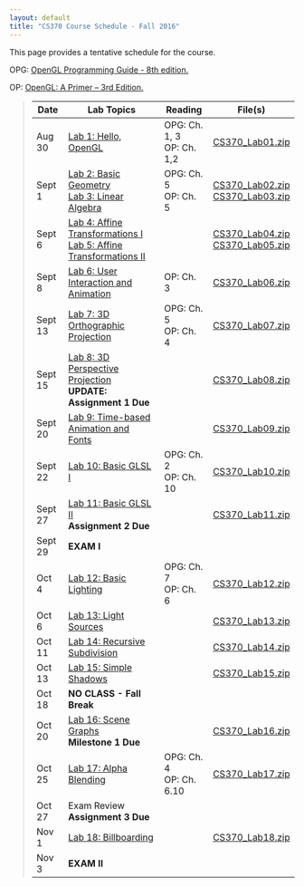```yaml
---
layout: default
title: "CS370 Course Schedule - Fall 2016"
---
```


This page provides a tentative schedule for the course.

OPG: [OpenGL Programming Guide - 8th edition.](http://www.pearsonhighered.com/educator/product/OpenGL-Programming-Guide-The-Official-Guide-to-Learning-OpenGL-Version-43/9780321773036.page)

OP: [OpenGL: A Primer – 3rd Edition.](http://www.pearsonhighered.com/educator/product/OpenGL-A-Primer/9780321398116.page)


>  Date   | Lab Topics | Reading | File(s) |
> ------- | ---------- | ------- | ------- |
> Aug 30  | [Lab 1: Hello, OpenGL](../labs/lab01.html) | OPG: Ch. 1, 3 <br /> OP: Ch. 1,2 | [CS370_Lab01.zip](../labs/src/CS370_Lab01.zip)
> Sept 1  | [Lab 2: Basic Geometry](../labs/lab02.html) <br /> [Lab 3: Linear Algebra](../labs/lab03.html)| OPG: Ch. 5 <br /> OP: Ch. 5 | [CS370_Lab02.zip](../labs/src/CS370_Lab02.zip) <br /> [CS370_Lab03.zip](../labs/src/CS370_Lab03.zip)
> Sept 6  | [Lab 4: Affine Transformations I](../labs/lab04.html) <br /> [Lab 5: Affine Transformations II](../labs/lab05.html)|   | [CS370_Lab04.zip](../labs/src/CS370_Lab04.zip) <br /> [CS370_Lab05.zip](../labs/src/CS370_Lab05.zip)
> Sept 8  | [Lab 6: User Interaction and Animation](../labs/lab06.html) | OP: Ch. 3 | [CS370_Lab06.zip](../labs/src/CS370_Lab06.zip)
> Sept 13 | [Lab 7: 3D Orthographic Projection](../labs/lab07.html) | OPG: Ch. 5 <br /> OP: Ch. 4 | [CS370_Lab07.zip](../labs/src/CS370_Lab07.zip) 
> Sept 15 | [Lab 8: 3D Perspective Projection](../labs/lab08.html) <br /> **UPDATE: Assignment 1 Due** |  | [CS370_Lab08.zip](../labs/src/CS370_Lab08.zip)
> Sept 20 | [Lab 9: Time-based Animation and Fonts](../labs/lab09.html) |  | [CS370_Lab09.zip](../labs/src/CS370_Lab09.zip)
> Sept 22 | [Lab 10: Basic GLSL I](../labs/lab10.html) | OPG: Ch. 2 <br /> OP: Ch. 10 | [CS370_Lab10.zip](../labs/src/CS370_Lab10.zip)
> Sept 27 | [Lab 11: Basic GLSL II](../labs/lab11.html) <br /> **Assignment 2 Due** |  | [CS370_Lab11.zip](../labs/src/CS370_Lab11.zip)
> Sept 29 | **EXAM I** | |
> Oct 4   | [Lab 12: Basic Lighting](../labs/lab12.html) | OPG: Ch. 7 <br /> OP: Ch. 6 | [CS370_Lab12.zip](../labs/src/CS370_Lab12.zip)
> Oct 6   | [Lab 13: Light Sources](../labs/lab13.html) |  | [CS370_Lab13.zip](../labs/src/CS370_Lab13.zip)
> Oct 11  | [Lab 14: Recursive Subdivision](../labs/lab14.html) |  | [CS370_Lab14.zip](../labs/src/CS370_Lab14.zip)
> Oct 13  | [Lab 15: Simple Shadows](../labs/lab15.html)  |  | [CS370_Lab15.zip](../labs/src/CS370_Lab15.zip)
> Oct 18  | **NO CLASS - Fall Break** | |
> Oct 20  | [Lab 16: Scene Graphs](../labs/lab16.html) <br /> **Milestone 1 Due** |  | [CS370_Lab16.zip](../labs/src/CS370_Lab16.zip)
> Oct 25  | [Lab 17: Alpha Blending](../labs/lab17.html) | OPG: Ch. 4 <br /> OP: Ch. 6.10 | [CS370_Lab17.zip](../labs/src/CS370_Lab17.zip)
> Oct 27  | Exam Review <br /> **Assignment 3 Due** |  | 
> Nov 1   | [Lab 18: Billboarding](../labs/lab18.html) |  | [CS370_Lab18.zip](../labs/src/CS370_Lab18.zip)
> Nov 3   | **EXAM II** | |

<!--
> Nov 10  | [Lab 19: Texture Mapping](../labs/lab19.html) | OPG: Ch. 6 <br /> OP: Ch. 8 | [CS370_Lab19.zip](../labs/src/CS370_Lab19.zip)
> Nov 12  | [Lab 20: Environment Mapping](../labs/lab20.html) |  | [CS370_Lab20.zip](../labs/src/CS370_Lab20.zip)
> Nov 17  | [Lab 21: Multitexturing](../labs/lab21.html) |  | [CS370_Lab21.zip](../labs/src/CS370_Lab21.zip)
> Nov 19  | [Lab 22: Bumpmapping](../labs/lab22.html) | OPG: Ch. 8 | [CS370_Lab22.zip](../labs/src/CS370_Lab22.zip)
> Nov 24  | [Lab Mobile: OpenGL-ES on Android](../labs/labmobile.html) <br /> **Milestone 2 Due** |  | [CS370_Mobile.zip](../labs/src/CS496_lab17.zip)
> Nov 26  | **NO CLASS - Thanksgiving Break** | |
> Dec 1   | Exam Review <br /> **Assignment 4 Due** |  | 
> Dec 3   | **EXAM III** | |
> Dec 8   | Project workday | |
> Dec 10  | Project workday | |
> Dec 15  | Project workday | |
> Dec 17  | **FINAL PROJECT PRESENTATIONS** | |
-->


















